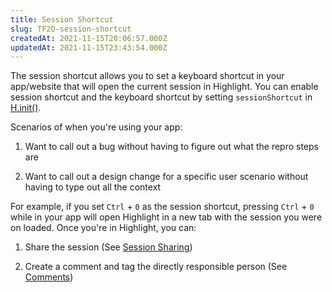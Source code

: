 ```yaml
---
title: Session Shortcut
slug: TF2O-session-shortcut
createdAt: 2021-11-15T20:06:57.000Z
updatedAt: 2021-11-15T23:43:54.000Z
---
```


The session shortcut allows you to set a keyboard shortcut in your app/website that will open the current session in Highlight. You can enable session shortcut and the keyboard shortcut by setting `sessionShortcut` in [H.init()](/api/client/h-init).

Scenarios of when you're using your app:

1.  Want to call out a bug without having to figure out what the repro steps are

2.  Want to call out a design change for a specific user scenario without having to type out all the context

For example, if you set `Ctrl` + `0` as the session shortcut, pressing `Ctrl` + `0` while in your app will open Highlight in a new tab with the session you were on loaded. Once you're in Highlight, you can:

1.  Share the session (See [Session Sharing](/session-replay/session-sharing))

2.  Create a comment and tag the directly responsible person (See [Comments](/product-features/comments))
